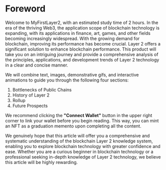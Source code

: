 # Foreword

Welcome to MyFirstLayer2, with an estimated study time of 2 hours. In the era of the thriving Web3, the application scope of blockchain technology is expanding, with its applications in finance, art, games, and other fields becoming increasingly widespread. With the growing demand for blockchain, improving its performance has become crucial. Layer 2 offers a significant solution to enhance blockchain performance. This product will take you on an intriguing journey and provide a comprehensive analysis of the principles, applications, and development trends of Layer 2 technology in a clear and concise manner.

We will combine text, images, demonstrative gifs, and interactive animations to guide you through the following four sections:

1. Bottlenecks of Public Chains
2. History of Layer 2
3. Rollup
4. Future Prospects

We recommend clicking the **"Connect Wallet"** button in the upper right corner to link your wallet before you begin reading. This way, you can mint an NFT as a graduation memento upon completing all the content.

We genuinely hope that this article will offer you a comprehensive and systematic understanding of the blockchain Layer 2 knowledge system, enabling you to explore blockchain technology with greater confidence and ease. Whether you are a curious beginner in blockchain technology or a professional seeking in-depth knowledge of Layer 2 technology, we believe this article will be highly rewarding.

<GithubAvatar owner='lxdao-official' repo='myfirstlayer2-frontend' path='mdx/en/0.0-foreword.md' />

<EditChapter url='https://github.com/lxdao-official/myfirstlayer2-frontend/blob/main/mdx/en/0.0-foreword.md' />

